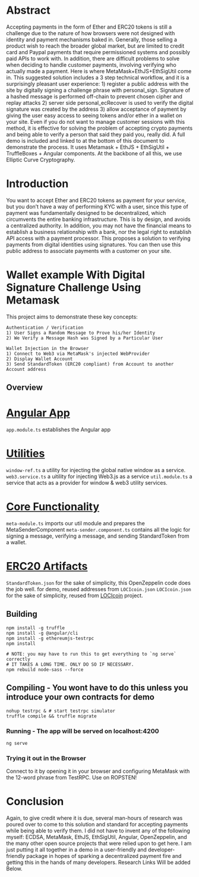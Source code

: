 # Abstract

Accepting payments in the form of Ether and ERC20 tokens is still a challenge due to the nature of how browsers were not designed with identity and payment mechanisms baked in. Generally, those selling a product wish to reach the broader global market, but are limited to credit card and Paypal payments that require permissioned systems and possibly paid APIs to work with. In addition, there are difficult problems to solve when deciding to handle customer payments, involving verifying who actually made a payment. Here is where MetaMask+EthJS+EthSigUtil come in. This suggested solution includes a 3 step technical workflow, and it is a surprisingly pleasant user experience: 1) register a public address with the site by digitally signing a challenge phrase with personal_sign. Signature of a hashed message is performed off-chain to prevent chosen cipher and replay attacks 2) server side personal_ecRecover is used to verify the digital signature was created by the address 3) allow acceptance of payment by giving the user easy access to seeing tokens and/or ether in a wallet on your site. Even if you do not want to manage customer sessions with this method, it is effective for solving the problem of accepting crypto payments and being able to verify a person that said they paid you, really did. A full demo is included and linked to at the bottom of this document to demonstrate the process. It uses Metamask + EthJS + EthSigUtil + TruffleBoxes + Angular components. At the backbone of all this, we use Elliptic Curve Cryptography.


# Introduction 

You want to accept Ether and ERC20 tokens as payment for your service, but you don’t have a way of performing KYC with a user, since this type of payment was fundamentally designed to be decentralized, which circumvents the entire banking infrastructure. This is by design, and avoids a centralized authority. In addition, you may not have the financial means to establish a business relationship with a bank, nor the legal right to establish API access with a payment processor. This proposes a solution to verifying payments from digital identities using signatures. You can then use this public address to associate payments with a customer on your site.


# Wallet example With Digital Signature Challenge Using Metamask
This project aims to demonstrate these key concepts:
```
Authentication / Verification
1) User Signs a Random Message to Prove his/her Identity
2) We Verify a Message Hash was Signed by a Particular User

Wallet Injection in the Browser
1) Connect to Web3 via MetaMask's injected WebProvider
2) Display Wallet Account
3) Send StandardToken (ERC20 compliant) from Account to another Account address
```

## Overview
# [Angular App](src/app)
 `app.module.ts` establishes the Angular app
# [Utilities](src/app/util)
 `window-ref.ts` a utility for injecting the global native window as a service.
 `web3.service.ts` a uitility for injecting Web3.js as a service
 `util.module.ts` a service that acts as a provider for window & web3 utility services.
# [Core Functionality](src/app/meta)
  `meta-module.ts` imports our util module and prepares the MetaSenderComponent
  `meta-sender.component.ts` contains all the logic for signing a message, verifying a message, and sending StandardToken from a wallet.
# [ERC20 Artifacts](build/contracts) 
 `StandardToken.json` for the sake of simplicity, this OpenZeppelin code does the job well. for demo, reused addresses from `LOCIcoin.json`
 `LOCIcoin.json` for the sake of simplicity, reused from [LOCIcoin](https://github.com/locipro/loci-coin-sale) project.


## Building
```
npm install -g truffle
npm install -g @angular/cli
npm install -g ethereumjs-testrpc
npm install

# NOTE: you may have to run this to get everything to `ng serve` correctly
# IT TAKES A LONG TIME. ONLY DO SO IF NECESSARY.
npm rebuild node-sass --force
```

## Compiling - You wont have to do this unless you introduce your own contracts for demo
```
nohup testrpc & # start testrpc simulator
truffle compile && truffle migrate
```

### Running - The app will be served on localhost:4200
```
ng serve
```

### Trying it out in the Browser
Connect to it by opening it in your browser and configuring MetaMask with the 12-word phrase from TestRPC. Use on ROPSTEN!

# Conclusion

Again, to give credit where it is due, several man-hours of research was poured over to come to this solution and standard for accepting payments while being able to verify them. I did not have to invent any of the following myself: ECDSA, MetaMask, EthJS, EthSigUtil, Angular, OpenZeppelin, and the many other open source projects that were relied upon to get here. I am just putting it all together in a demo in a user-friendly and developer-friendly package in hopes of sparking a decentralized payment fire and getting this in the hands of many developers. Research Links Will be added Below.